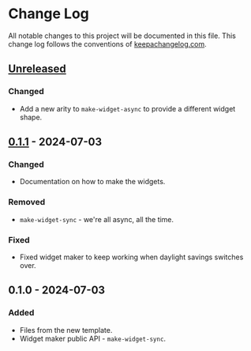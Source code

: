 # Change Log
All notable changes to this project will be documented in this file. This change log follows the conventions of [keepachangelog.com](http://keepachangelog.com/).

## [Unreleased]
### Changed
- Add a new arity to `make-widget-async` to provide a different widget shape.

## [0.1.1] - 2024-07-03
### Changed
- Documentation on how to make the widgets.

### Removed
- `make-widget-sync` - we're all async, all the time.

### Fixed
- Fixed widget maker to keep working when daylight savings switches over.

## 0.1.0 - 2024-07-03
### Added
- Files from the new template.
- Widget maker public API - `make-widget-sync`.

[Unreleased]: https://github.com/your-name/aoc-2023/compare/0.1.1...HEAD
[0.1.1]: https://github.com/your-name/aoc-2023/compare/0.1.0...0.1.1
